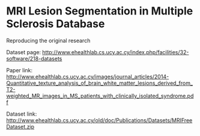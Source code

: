 # MRI Lesion Segmentation in Multiple Sclerosis Database 
Reproducing the original research

Dataset page: http://www.ehealthlab.cs.ucy.ac.cy/index.php/facilities/32-software/218-datasets

Paper link: http://www.ehealthlab.cs.ucy.ac.cy/images/journal_articles/2014-Quantitative_texture_analysis_of_brain_white_matter_lesions_derived_from_T2-weighted_MR_images_in_MS_patients_with_clinically_isolated_syndrome.pdf

Dataset link: http://www.ehealthlab.cs.ucy.ac.cy/old/doc/Publications/Datasets/MRIFreeDataset.zip
